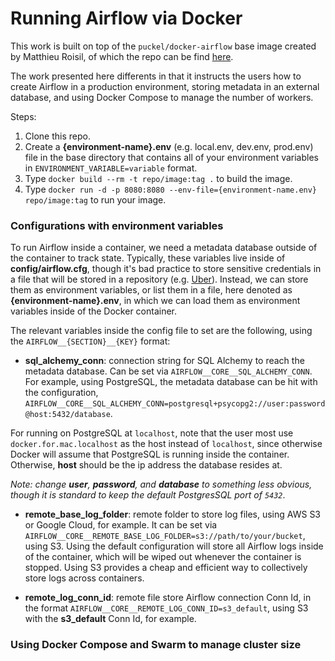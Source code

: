 # Running Airflow via Docker

This work is built on top of the `puckel/docker-airflow` base image created by Matthieu Roisil, of which the repo can be find [here](https://github.com/puckel/docker-airflow).

The work presented here differents in that it instructs the users how to create Airflow in a production environment, storing metadata in an external database, and using Docker Compose to manage the number of workers.

Steps:
1. Clone this repo.
2. Create a **{environment-name}.env**  (e.g. local.env, dev.env, prod.env) file in the base directory that contains all of your environment variables in `ENVIRONMENT_VARIABLE=variable` format.
3. Type `docker build --rm -t repo/image:tag .` to build the image.
4. Type `docker run -d -p 8080:8080 --env-file={environment-name.env} repo/image:tag` to run your image.

### Configurations with environment variables

To run Airflow inside a container, we need a metadata database outside of the container to track state. Typically, 
these variables live inside of **config/airflow.cfg**, though it's bad practice to store sensitive credentials in a 
file that will be stored in a repository (e.g. [Uber](https://www.bloomberg.com/news/articles/2017-11-21/uber-concealed-cyberattack-that-exposed-57-million-people-s-data)). 
Instead, we can store them as environment variables, or list them in a file, here denoted as **{environment-name}.env**, in which
we can load them as environment variables inside of the Docker container.

The relevant variables inside the config file to set are the following, using the `AIRFLOW__{SECTION}__{KEY}` format:
- **sql_alchemy_conn**: connection string for SQL Alchemy to reach the metadata database. Can be set via `AIRFLOW__CORE__SQL_ALCHEMY_CONN`. For example, using PostgreSQL, the metadata database can be hit with the configuration, `AIRFLOW__CORE__SQL_ALCHEMY_CONN=postgresql+psycopg2://user:password@host:5432/database`. 

For running on PostgreSQL at `localhost`, note that the user most use `docker.for.mac.localhost` as the host instead of `localhost`, since otherwise Docker will assume that PostgreSQL is running inside the container. Otherwise, **host** should be the ip address the database resides at. 

_Note: change **user**, **password**, and **database** to something less obvious, though it is standard to keep the default PostgresSQL port of `5432`_.

- **remote_base_log_folder**: remote folder to store log files, using AWS S3 or Google Cloud, for example. It can be set via `AIRFLOW__CORE__REMOTE_BASE_LOG_FOLDER=s3://path/to/your/bucket`, using S3. Using the default configuration will store all Airflow logs inside of the container, which will be wiped out whenever the container is stopped. Using S3 provides a cheap and efficient way to collectively store logs across containers.

- **remote_log_conn_id**: remote file store Airflow connection Conn Id, in the format `AIRFLOW__CORE__REMOTE_LOG_CONN_ID=s3_default`, using S3 with the **s3_default** Conn Id, for example.

### Using Docker Compose and Swarm to manage cluster size